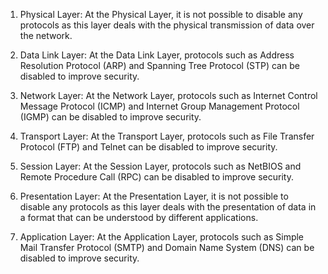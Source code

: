 <ol>
<li>
<p>Physical Layer: At the Physical Layer, it is not possible to disable any protocols as this layer deals with the physical transmission of data over the network.</p>
</li>
<li>
<p>Data Link Layer: At the Data Link Layer, protocols such as Address Resolution Protocol (ARP) and Spanning Tree Protocol (STP) can be disabled to improve security.</p>
</li>
<li>
<p>Network Layer: At the Network Layer, protocols such as Internet Control Message Protocol (ICMP) and Internet Group Management Protocol (IGMP) can be disabled to improve security.</p>
</li>
<li>
<p>Transport Layer: At the Transport Layer, protocols such as File Transfer Protocol (FTP) and Telnet can be disabled to improve security.</p>
</li>
<li>
<p>Session Layer: At the Session Layer, protocols such as NetBIOS and Remote Procedure Call (RPC) can be disabled to improve security.</p>
</li>
<li>
<p>Presentation Layer: At the Presentation Layer, it is not possible to disable any protocols as this layer deals with the presentation of data in a format that can be understood by different applications.</p>
</li>
<li>
<p>Application Layer: At the Application Layer, protocols such as Simple Mail Transfer Protocol (SMTP) and Domain Name System (DNS) can be disabled to improve security.</p>
</li>
</ol>
